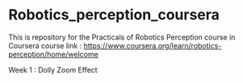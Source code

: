 # Robotics_perception_coursera
This is repository for the Practicals of Robotics Perception course in Coursera
course link : https://www.coursera.org/learn/robotics-perception/home/welcome

Week 1 : Dolly Zoom Effect
